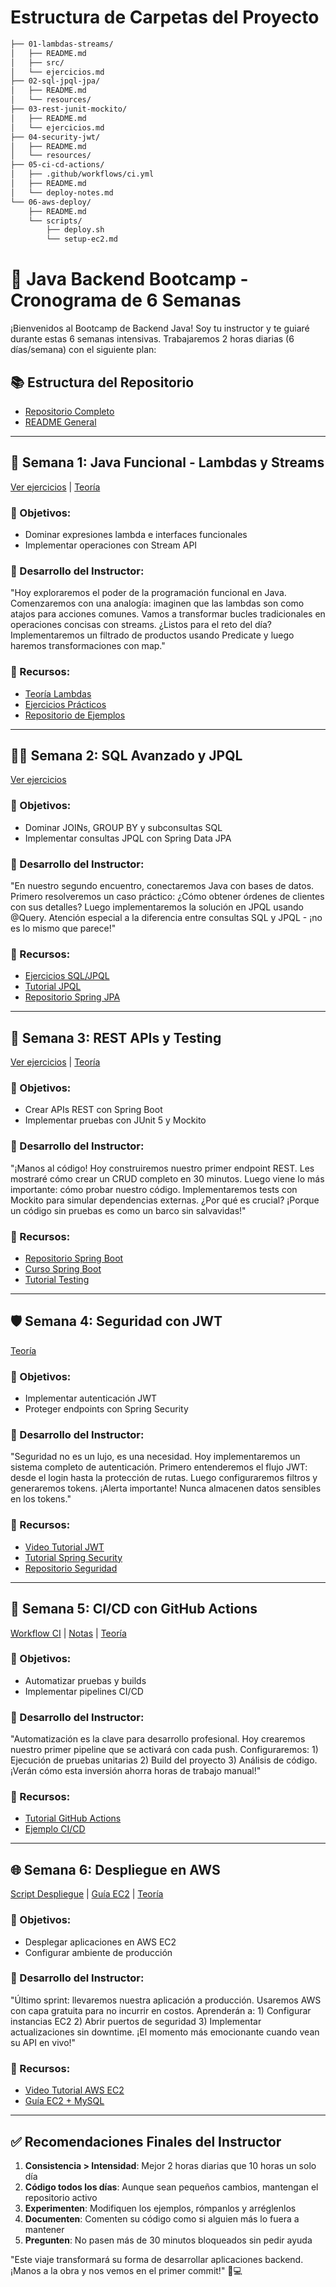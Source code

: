 # Estructura de Carpetas del Proyecto

```bash
├── 01-lambdas-streams/
│   ├── README.md
│   ├── src/
│   └── ejercicios.md
├── 02-sql-jpql-jpa/
│   ├── README.md
│   └── resources/
├── 03-rest-junit-mockito/
│   ├── README.md
│   └── ejercicios.md
├── 04-security-jwt/
│   ├── README.md
│   └── resources/
├── 05-ci-cd-actions/
│   ├── .github/workflows/ci.yml
│   ├── README.md
│   └── deploy-notes.md
└── 06-aws-deploy/
    ├── README.md
    └── scripts/
        ├── deploy.sh
        └── setup-ec2.md
```

# 🚀 Java Backend Bootcamp - Cronograma de 6 Semanas

¡Bienvenidos al Bootcamp de Backend Java! Soy tu instructor y te guiaré durante estas 6 semanas intensivas. Trabajaremos 2 horas diarias (6 días/semana) con el siguiente plan:

## 📚 Estructura del Repositorio
- [Repositorio Completo](.)
- [README General](../README.md)

---

## 🧪 Semana 1: Java Funcional - Lambdas y Streams
[Ver ejercicios](01-lambdas-streams/ejercicios.md) | [Teoría](01-lambdas-streams/README.md)

### 🎯 Objetivos:
- Dominar expresiones lambda e interfaces funcionales
- Implementar operaciones con Stream API

### 🧭 Desarrollo del Instructor:
"Hoy exploraremos el poder de la programación funcional en Java. Comenzaremos con una analogía: imaginen que las lambdas son como atajos para acciones comunes. Vamos a transformar bucles tradicionales en operaciones concisas con streams. ¿Listos para el reto del día? Implementaremos un filtrado de productos usando Predicate y luego haremos transformaciones con map."

### 🔗 Recursos:
- [Teoría Lambdas](https://certidevs.com/certificado-java-programacion-funcional)
- [Ejercicios Prácticos](https://certidevs.com/ejercicios-java-programacion-funcional)
- [Repositorio de Ejemplos](https://github.com/acelopezco/lambdas-lab)

---

## 🧑‍💻 Semana 2: SQL Avanzado y JPQL
[Ver ejercicios](02-sql-jpql-jpa/README.md)

### 🎯 Objetivos:
- Dominar JOINs, GROUP BY y subconsultas SQL
- Implementar consultas JPQL con Spring Data JPA

### 🧭 Desarrollo del Instructor:
"En nuestro segundo encuentro, conectaremos Java con bases de datos. Primero resolveremos un caso práctico: ¿Cómo obtener órdenes de clientes con sus detalles? Luego implementaremos la solución en JPQL usando @Query. Atención especial a la diferencia entre consultas SQL y JPQL - ¡no es lo mismo que parece!"

### 🔗 Recursos:
- [Ejercicios SQL/JPQL](https://certidevs.com/ejercicios-java-funciones-lambda-multirespuesta)
- [Tutorial JPQL](https://certidevs.com/tutorial-java-spring)
- [Repositorio Spring JPA](https://github.com/certidevs/spring)

---

## 🔬 Semana 3: REST APIs y Testing
[Ver ejercicios](03-rest-junit-mockito/ejercicios.md) | [Teoría](03-rest-junit-mockito/README.md)

### 🎯 Objetivos:
- Crear APIs REST con Spring Boot
- Implementar pruebas con JUnit 5 y Mockito

### 🧭 Desarrollo del Instructor:
"¡Manos al código! Hoy construiremos nuestro primer endpoint REST. Les mostraré cómo crear un CRUD completo en 30 minutos. Luego viene lo más importante: cómo probar nuestro código. Implementaremos tests con Mockito para simular dependencias externas. ¿Por qué es crucial? ¡Porque un código sin pruebas es como un barco sin salvavidas!"

### 🔗 Recursos:
- [Repositorio Spring Boot](https://github.com/certidevs/spring)
- [Curso Spring Boot](https://certidevs.com/curso-spring-boot)
- [Tutorial Testing](https://certidevs.com/certificado-spring-boot-api-rest)

---

## 🛡️ Semana 4: Seguridad con JWT
[Teoría](04-security-jwt/README.md)

### 🎯 Objetivos:
- Implementar autenticación JWT
- Proteger endpoints con Spring Security

### 🧭 Desarrollo del Instructor:
"Seguridad no es un lujo, es una necesidad. Hoy implementaremos un sistema completo de autenticación. Primero entenderemos el flujo JWT: desde el login hasta la protección de rutas. Luego configuraremos filtros y generaremos tokens. ¡Alerta importante! Nunca almacenen datos sensibles en los tokens."

### 🔗 Recursos:
- [Video Tutorial JWT](https://youtu.be/735a83FQR2I)
- [Tutorial Spring Security](https://certidevs.com/certificado-spring-boot-api-rest)
- [Repositorio Seguridad](https://github.com/certidevs/spring)

---

## 🧠 Semana 5: CI/CD con GitHub Actions
[Workflow CI](05-ci-cd-actions/.github/workflows/ci.yml) | [Notas](05-ci-cd-actions/deploy-notes.md) | [Teoría](05-ci-cd-actions/README.md)

### 🎯 Objetivos:
- Automatizar pruebas y builds
- Implementar pipelines CI/CD

### 🧭 Desarrollo del Instructor:
"Automatización es la clave para desarrollo profesional. Hoy crearemos nuestro primer pipeline que se activará con cada push. Configuraremos: 1) Ejecución de pruebas unitarias 2) Build del proyecto 3) Análisis de código. ¡Verán cómo esta inversión ahorra horas de trabajo manual!"

### 🔗 Recursos:
- [Tutorial GitHub Actions](https://github.com/certidevs/spring)
- [Ejemplo CI/CD](https://github.com/certidevs/spring)

---

## 🌐 Semana 6: Despliegue en AWS
[Script Despliegue](06-aws-deploy/scripts/deploy.sh) | [Guía EC2](06-aws-deploy/scripts/setup-ec2.md) | [Teoría](06-aws-deploy/README.md)

### 🎯 Objetivos:
- Desplegar aplicaciones en AWS EC2
- Configurar ambiente de producción

### 🧭 Desarrollo del Instructor:
"Último sprint: llevaremos nuestra aplicación a producción. Usaremos AWS con capa gratuita para no incurrir en costos. Aprenderán a: 1) Configurar instancias EC2 2) Abrir puertos de seguridad 3) Implementar actualizaciones sin downtime. ¡El momento más emocionante cuando vean su API en vivo!"

### 🔗 Recursos:
- [Video Tutorial AWS EC2](https://certidevs.com/certificado-spring-boot-api-rest)
- [Guía EC2 + MySQL](https://github.com/certidevs/spring)

---

## ✅ Recomendaciones Finales del Instructor
1. **Consistencia > Intensidad**: Mejor 2 horas diarias que 10 horas un solo día
2. **Código todos los días**: Aunque sean pequeños cambios, mantengan el repositorio activo
3. **Experimenten**: Modifiquen los ejemplos, rómpanlos y arréglenlos
4. **Documenten**: Comenten su código como si alguien más lo fuera a mantener
5. **Pregunten**: No pasen más de 30 minutos bloqueados sin pedir ayuda

"Este viaje transformará su forma de desarrollar aplicaciones backend. ¡Manos a la obra y nos vemos en el primer commit!" 🚀💻
